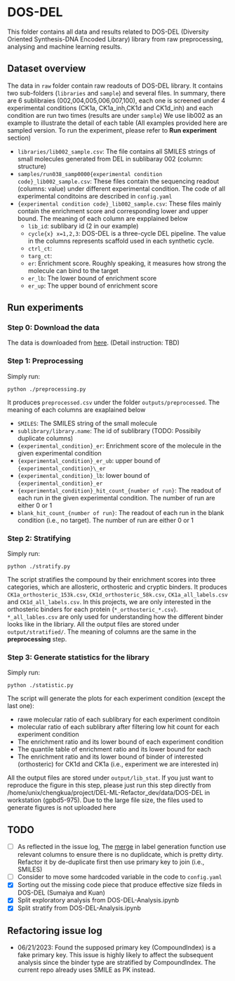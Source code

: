 # DOS-DEL

This folder contains all data and results related to DOS-DEL (Diversity Oriented Synthesis-DNA Encoded Library) library from raw preprocessing, analysing and machine learning results.

## Dataset overview
The data in `raw` folder contain raw readouts of DOS-DEL library. It contains two sub-folders (`libraries` and `sample`) and several files. In summary, there are 6 sublibraies (002,004,005,006,007,100), each one is screened under 4 experimental conditions (CK1a, CK1a_inh,CK1d and CK1d_inh) and each condition are run two times (results are under `sample`)
We use lib002 as an example to illustrate the detail of each table (All examples provided here are sampled version. To run the experiment, please refer to **Run experiment** section)

- `libraries/lib002_sample.csv`: The file contains all SMILES strings of small molecules generated from DEL in sublibaray 002 (column: structure)
- `samples/run038_samp0000{experimental condition code}_lib002_sample.csv`: These files contain the sequencing readout (columns: value) under different experimental condition. The code of all experimental conditoins are described in `config.yaml` 
- `{experimental condition code}_lib002_sample.csv`: These files mainly contain the enrichment score and corresponding lower and upper bound.  The meaning of each column are expplained below
  - `lib_id`: sublibary id (2 in our example)
  - `cycle{x} x=1,2,3`: DOS-DEL is a three-cycle DEL pipeline. The value in the columns represents scaffold used in each synthetic cycle.
  - `ctrl_ct`:
  - `targ_ct`:
  - `er`: Enrichment score. Roughly speaking, it measures how strong the molecule can bind to the target
  - `er_lb`: The lower bound of enrichment score
  - `er_up`: The upper bound of enrichment score


## Run experiments
### Step 0: Download the data
The data is downloaded from [here](http://chembio-dev-02:3838/del-app/). (Detail instruction: TBD)

### Step 1: Preprocessing
Simply run:
```
python ./preprocessing.py
```
It produces `preprocessed.csv` under the folder `outputs/preprocessed`. The meaning of each columns are exaplained below
- `SMILES`: The SMILES string of the small molecule
- `sublibrary/library.name`: The id of sublibrary (TODO: Possibily duplicate columns)
- `{experimental_condition}_er`: Enrichment score of the molecule in the given experimental condition
- `{experimental_condition}_er_ub`: upper bound of `{experimental_condition}\_er`
- `{experimental_condition}_lb`: lower bound of `{experimental_condition}_er`
- `{experimental_condition}_hit_count_{number of run}`: The readout of each run in the given experimental condition. The number of run are either 0 or 1
- `blank_hit_count_{number of run}`: The readout of each run in the blank condition (i.e., no target). The number of run are either 0 or 1

### Step 2: Stratifying
Simply run:
```
python ./stratify.py
```
The script stratifies the compound by their enrichment scores into three categories, which are allosteric, orthosteric and cryptic binders. It produces `CK1a_orthosteric_153k.csv`, `CK1d_orthosteric_58k.csv`, `CK1a_all_labels.csv` and `CK1d_all_labels.csv`. In this projects, we are only interested in the orthosteric binders for each protein (`*_orthosteric_*.csv`). `*_all_lables.csv` are only used for understanding how the different binder looks like in the libriary. All the output files are stored under `output/stratified/`. The meaning of columns are the same in the **preprocessing** step.

### Step 3: Generate statistics for the library
Simply run:
```
python ./statistic.py
```
The script will generate the plots for each experiment condition (except the last one):
  - rawe molecular ratio of each sublibrary for each experiment conditoin 
  - molecular ratio of each sublibrary after filtering low hit count for each experiment condition
  - The enrichment ratio and its lower bound of each experiment condition
  - The quantile table of enrichment ratio and its lower bound for each
  - The enrichment ratio and its lower bound of binder of interested (orthosteric) for CK1d and CK1a (i.e., experiment we are interested in)

All the output files are stored under `output/lib_stat`. If you just want to reproduce the figure in this step, please just run this step directly from /home/unix/chengkua/project/DEL-ML-Refactor_dev/data/DOS-DEL in workstation (gpbd5-975). Due to the large file size, the files used to generate figures is not uploaded here

## TODO
- [ ] As reflected in the issue log, The [merge](https://github.com/broadinstitute/DEL-ML-Refactor/blob/6d81c047161e7b2f679352e3ae29a40d7db69b6c/data/DOS-DEL/stratify.py#L29) in label generation function use relevant columns to ensure there is no duplidcate, which is pretty dirty. Refactor it by de-duplicate first then use primary key to join (i.e., SMILES)
- [ ] Consider to move some hardcoded variable in the code to `config.yaml`
- [x] Sorting out the missing code piece that produce effective size fileds in DOS-DEL (Sumaiya and Kuan)
- [x] Split exploratory analysis from DOS-DEL-Analysis.ipynb
- [x] Split stratify from DOS-DEL-Analysis.ipynb

## Refactoring issue log
- 06/21/2023:  Found the supposed primary key (CompoundIndex) is a fake primary key. This issue is highly likely to affect the subsequent analysis since the binder type are stratified by CompoundIndex. The current repo already uses SMILE as PK instead. 
